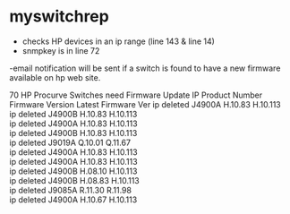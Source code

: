 myswitchrep
===========
- checks HP devices in an ip range (line 143 & line 14)
- snmpkey is in line 72

-email notification will be sent if a switch is found to have a new firmware available on hp web site.

70 HP Procurve Switches need Firmware Update
 IP             		Product Number	Firmware Version		Latest Firmware Ver	
ip deleted     		  J4900A		      	H.10.83				H.10.113			
ip deleted		      J4900B			      H.10.83				H.10.113			
ip deleted	        J4900A			      H.10.83				H.10.113			
ip deleted		      J4900B			      H.10.83				H.10.113			
ip deleted		      J9019A			      Q.10.01				Q.11.67			
ip deleted		      J4900A			      H.10.83				H.10.113			
ip deleted	        J4900A			      H.10.83				H.10.113			
ip deleted		      J4900B			      H.08.10				H.10.113			
ip deleted		      J4900B			      H.08.83				H.10.113			
ip deleted		      J9085A			      R.11.30				R.11.98			
ip deleted      		J4900A			      H.10.67				H.10.113			
